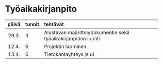 # Työaikakirjanpito

| päivä | tunnit | tehtävät |
| :----:|:-----| :-----|
| 29.3. | 3    | Alustavan määrittelydokumentin sekä työaikakirjanpidon luonti |
| 12.4. | 6    | Projektin luominen |
| 13.4. | 6    | Tietokantayhteys ja ui |
